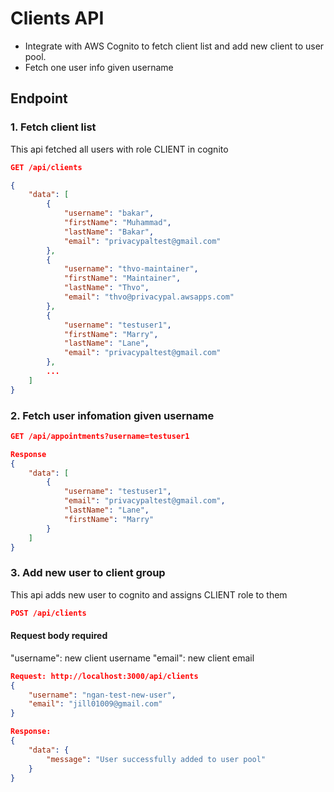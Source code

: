 # Clients API

- Integrate with AWS Cognito to fetch client list and add new client to user pool.
- Fetch one user info given username

## Endpoint

### 1. Fetch client list

This api fetched all users with role CLIENT in cognito

```json
GET /api/clients
```

```json
{
    "data": [
        {
            "username": "bakar",
            "firstName": "Muhammad",
            "lastName": "Bakar",
            "email": "privacypaltest@gmail.com"
        },
        {
            "username": "thvo-maintainer",
            "firstName": "Maintainer",
            "lastName": "Thvo",
            "email": "thvo@privacypal.awsapps.com"
        },
        {
            "username": "testuser1",
            "firstName": "Marry",
            "lastName": "Lane",
            "email": "privacypaltest@gmail.com"
        },
        ...
    ]
}
```

### 2. Fetch user infomation given username

```json
GET /api/appointments?username=testuser1
```

```json
Response
{
    "data": [
        {
            "username": "testuser1",
            "email": "privacypaltest@gmail.com",
            "lastName": "Lane",
            "firstName": "Marry"
        }
    ]
}
```

### 3. Add new user to client group

This api adds new user to cognito and assigns CLIENT role to them

```json
POST /api/clients
```

#### Request body required

"username": new client username
"email": new client email

```json
Request: http://localhost:3000/api/clients
{
    "username": "ngan-test-new-user",
    "email": "jill01009@gmail.com"
}
```

```json
Response: 
{
    "data": {
        "message": "User successfully added to user pool"
    }
}
```
